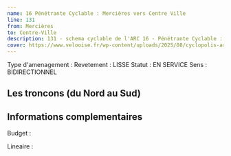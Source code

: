 ```yaml
---
name: 16 Pénétrante Cyclable : Mercières vers Centre Ville 
line: 131
from: Mercières
to: Centre-Ville 
description: 131 - schema cyclable de l'ARC 16 - Pénétrante Cyclable : Mercières vers Centre Ville 
cover: https://www.velooise.fr/wp-content/uploads/2025/08/cyclopolis-arc-131.jpg
---
```

Type d'amenagement : 
Revetement : LISSE
Statut : EN SERVICE
Sens : BIDIRECTIONNEL
## Les troncons (du Nord au Sud)

## Informations complementaires

Budget  : 

Lineaire :

